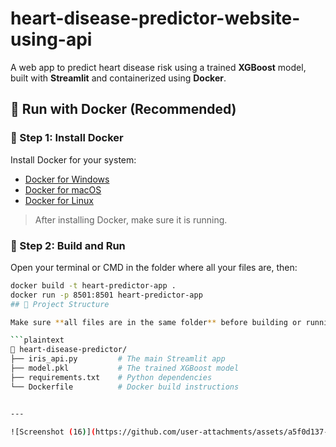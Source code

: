 # heart-disease-predictor-website-using-api


A web app to predict heart disease risk using a trained **XGBoost** model, built with **Streamlit** and containerized using **Docker**.

## 🐳 Run with Docker (Recommended)

### 🔧 Step 1: Install Docker

Install Docker for your system:

- [Docker for Windows](https://docs.docker.com/desktop/install/windows-install/)
- [Docker for macOS](https://docs.docker.com/desktop/install/mac-install/)
- [Docker for Linux](https://docs.docker.com/engine/install/)

>  After installing Docker, make sure it is running.

### 🚀 Step 2: Build and Run

Open your terminal or CMD in the folder where all your files are, then:

```bash
docker build -t heart-predictor-app .
docker run -p 8501:8501 heart-predictor-app
## 📂 Project Structure

Make sure **all files are in the same folder** before building or running:

```plaintext
📁 heart-disease-predictor/
├── iris_api.py         # The main Streamlit app
├── model.pkl           # The trained XGBoost model
├── requirements.txt    # Python dependencies
└── Dockerfile          # Docker build instructions


---

![Screenshot (16)](https://github.com/user-attachments/assets/a5f0d137-48ab-4b2f-b8ee-d79c75cf288d)
